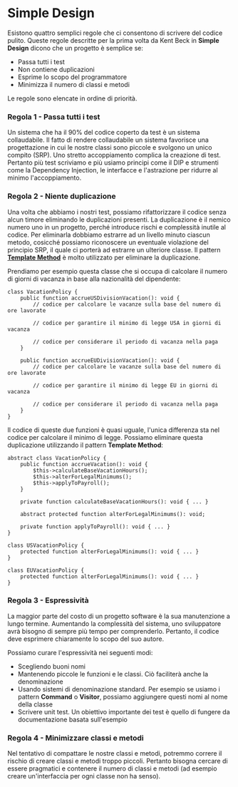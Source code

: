 # Simple Design

Esistono quattro semplici regole che ci consentono di scrivere del codice pulito. Queste regole descritte per la prima volta da Kent Beck in **Simple Design** dicono che un progetto è semplice se:

* Passa tutti i test
* Non contiene duplicazioni
* Esprime lo scopo del programmatore
* Minimizza il numero di classi e metodi

Le regole sono elencate in ordine di priorità.

### Regola 1 - Passa tutti i test

Un sistema che ha il 90% del codice coperto da test è un sistema collaudabile. Il fatto di rendere collaudabile un sistema favorisce una progettazione in cui le nostre classi sono piccole e svolgono un unico compito \(SRP\). Uno stretto accoppiamento complica la creazione di test. Pertanto più test scriviamo e più usiamo principi come il DIP e strumenti come la Dependency Injection, le interfacce e l'astrazione per ridurre al minimo l'accoppiamento.

### Regola 2 - Niente duplicazione

Una volta che abbiamo i nostri test, possiamo rifattorizzare il codice senza alcun timore eliminando le duplicazioni presenti. La duplicazione è il nemico numero uno in un progetto, perché introduce rischi e complessità inutile al codice. Per eliminarla dobbiamo estrarre ad un livello minuto ciascun metodo, cosicché possiamo riconoscere un eventuale violazione del principio SRP, il quale ci porterà ad estrarre un ulteriore classe. Il pattern [**Template Method**](https://it.wikipedia.org/wiki/Template_method) è molto utilizzato per eliminare la duplicazione. 

Prendiamo per esempio questa classe che si occupa di calcolare il numero di giorni di vacanza in base alla nazionalità del dipendente:

```text
class VacationPolicy {
    public function accrueUSDivisionVacation(): void {
        // codice per calcolare le vacanze sulla base del numero di ore lavorate
        
        // codice per garantire il minimo di legge USA in giorni di vacanza
        
        // codice per considerare il periodo di vacanza nella paga
    }
    
    public function accrueEUDivisionVacation(): void {
        // codice per calcolare le vacanze sulla base del numero di ore lavorate
        
        // codice per garantire il minimo di legge EU in giorni di vacanza
        
        // codice per considerare il periodo di vacanza nella paga
    }
}
```

Il codice di queste due funzioni è quasi uguale, l'unica differenza sta nel codice per calcolare il minimo di legge. Possiamo eliminare questa duplicazione utilizzando il pattern **Template Method**:

```text
abstract class VacationPolicy {
    public function accrueVacation(): void {
        $this->calculateBaseVacationHours();
        $this->alterForLegalMinimums();
        $this->applyToPayroll();
    }
    
    private function calculateBaseVacationHours(): void { ... }
    
    abstract protected function alterForLegalMinimums(): void;
    
    private function applyToPayroll(): void { ... }
}

class USVacationPolicy {
    protected function alterForLegalMinimums(): void { ... }
}

class EUVacationPolicy {
    protected function alterForLegalMinimums(): void { ... }
}
```

### Regola 3 - Espressività

La maggior parte del costo di un progetto software è la sua manutenzione a lungo termine. Aumentando la complessità del sistema, uno sviluppatore avrà bisogno di sempre più tempo per comprenderlo. Pertanto, il codice deve esprimere chiaramente lo scopo del suo autore.

Possiamo curare l'espressività nei seguenti modi:

* Scegliendo buoni nomi
* Mantenendo piccole le funzioni e le classi. Ciò faciliterà anche la denominazione
* Usando sistemi di denominazione standard. Per esempio se usiamo i pattern **Command** o **Visitor**, possiamo aggiungere questi nomi al nome della classe
* Scrivere unit test. Un obiettivo importante dei test è quello di fungere da documentazione basata sull'esempio

### Regola 4 - Minimizzare classi e metodi

Nel tentativo di compattare le nostre classi e metodi, potremmo correre il rischio di creare classi e metodi troppo piccoli. Pertanto bisogna cercare di essere pragmatici e contenere il numero di classi e metodi \(ad esempio creare un'interfaccia per ogni classe non ha senso\).

